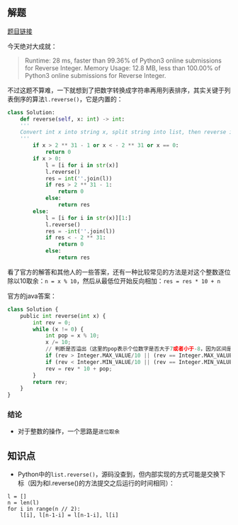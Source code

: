 ## 解题

[题目链接](https://leetcode.com/problems/reverse-integer/solution/)

今天绝对大成就：

>Runtime: 28 ms, faster than 99.36% of Python3 online submissions for Reverse Integer.
Memory Usage: 12.8 MB, less than 100.00% of Python3 online submissions for Reverse Integer.

不过这题不算难，一下就想到了把数字转换成字符串再用列表排序，其实关键于列表倒序的算法`l.reverse()`，它是内置的：
```python
class Solution:
    def reverse(self, x: int) -> int:
    '''
    Convert int x into string x, split string into list, then reverse it
    '''
        if x > 2 ** 31 - 1 or x < - 2 ** 31 or x == 0:
            return 0
        if x > 0:
            l = [i for i in str(x)]
            l.reverse()
            res = int(''.join(l))
            if res > 2 ** 31 - 1:
                return 0
            else:
                return res
        else:
            l = [i for i in str(x)][1:]
            l.reverse()
            res = -int(''.join(l))
            if res < - 2 ** 31:
                return 0
            else:
                return res
```

看了官方的解答和其他人的一些答案，还有一种比较常见的方法是对这个整数逐位除以10取余：`n = x % 10`，然后从最低位开始反向相加：`res = res * 10 + n`

官方的java答案：
```python
class Solution {
    public int reverse(int x) {
        int rev = 0;
        while (x != 0) {
            int pop = x % 10;
            x /= 10;
            // 判断是否溢出（这里的pop表示个位数字是否大于7或者小于-8，因为区间是[-2147483648, 2147483647]）
            if (rev > Integer.MAX_VALUE/10 || (rev == Integer.MAX_VALUE / 10 && pop > 7)) return 0;
            if (rev < Integer.MIN_VALUE/10 || (rev == Integer.MIN_VALUE / 10 && pop < -8)) return 0;
            rev = rev * 10 + pop;
        }
        return rev;
    }
}
```

### 结论

- 对于整数的操作，一个思路是`逐位取余`

## 知识点

- Python中的`list.reverse()`，源码没查到，但内部实现的方式可能是交换下标（因为和l.reverse()的方法提交之后运行的时间相同）：
```
l = []
n = len(l)
for i in range(n // 2):
    l[i], l[n-1-i] = l[n-1-i], l[i]
```
